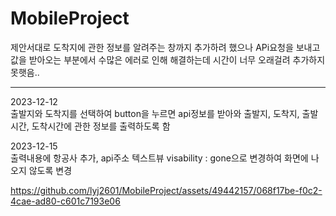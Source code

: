 # MobileProject
제안서대로 도착지에 관한 정보를 알려주는 창까지 추가하려 했으나 APi요청을 보내고 값을 받아오는 부분에서 수많은 에러로 인해 해결하는데 시간이 너무 오래걸려 추가하지 못햇음..


--------------------------------------------------------------------------------------------------------------------------------
2023-12-12 <br/>
 출발지와 도착지를 선택하여 button을 누르면 api정보를 받아와 출발지, 도착지, 출발시간, 도착시간에 관한 정보를 출력하도록 함

2023-12-15  <br/>
 출력내용에 항공사 추가, api주소 텍스트뷰 visability : gone으로 변경하여 화면에 나오지 않도록 변경


https://github.com/lyj2601/MobileProject/assets/49442157/068f17be-f0c2-4cae-ad80-c601c7193e06

